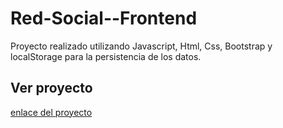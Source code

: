 # Red-Social--Frontend
Proyecto realizado utilizando Javascript, Html, Css, Bootstrap y localStorage para la persistencia de los datos.

## Ver proyecto
[enlace del proyecto](https://lbanegas7.github.io/Red-Social-MobileFrontend/)
